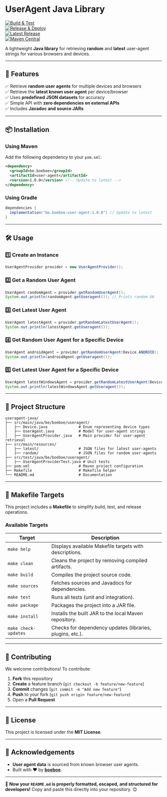 # **UserAgent Java Library**

[![Build & Test](https://github.com/boeboe/useragent-java/actions/workflows/ci.yml/badge.svg)](https://github.com/boeboe/useragent-java/actions/workflows/ci.yml)  
[![Release & Deploy](https://github.com/boeboe/useragent-java/actions/workflows/release.yml/badge.svg)](https://github.com/boeboe/useragent-java/actions/workflows/release.yml)  
[![Latest Release](https://img.shields.io/github/v/release/boeboe/useragent-java)](https://github.com/boeboe/useragent-java/releases)  
[![Maven Central](https://img.shields.io/maven-central/v/be.boeboe/user-agent)](https://search.maven.org/artifact/be.boeboe/user-agent)

A lightweight **Java library** for retrieving **random** and **latest** user-agent strings for various browsers and devices.

---

## **📌 Features**

✅ Retrieve **random user agents** for multiple devices and browsers  
✅ Retrieve the **latest known user agent** per device/browser  
✅ Uses **predefined JSON datasets** for accuracy  
✅ Simple API with **zero dependencies on external APIs**  
✅ Includes **Javadoc and source JARs**

---

## **📦 Installation**

### **Using Maven**

Add the following dependency to your `pom.xml`:

```xml
<dependency>
  <groupId>be.boeboe</groupId>
  <artifactId>user-agent</artifactId>
  <version>1.0.0</version> <!-- Update to latest -->
</dependency>
```

### **Using Gradle**

```groovy
dependencies {
  implementation("be.boeboe:user-agent:1.0.0") // Update to latest
}
```

---

## **🛠️ Usage**

### **1️⃣ Create an Instance**

```java
UserAgentProvider provider = new UserAgentProvider();
```

### **2️⃣ Get a Random User Agent**

```java
UserAgent randomAgent = provider.getRandomUserAgent();
System.out.println(randomAgent.getUseragent()); // Prints random UA
```

### **3️⃣ Get Latest User Agent**

```java
UserAgent latestAgent = provider.getRandomLatestUserAgent();
System.out.println(latestAgent.getUseragent());
```

### **4️⃣ Get Random User Agent for a Specific Device**

```java
UserAgent androidAgent = provider.getRandomUserAgent(Device.ANDROID);
System.out.println(androidAgent.getUseragent());
```

### **5️⃣ Get Latest User Agent for a Specific Device**

```java
UserAgent latestWindowsAgent = provider.getRandomLatestUserAgent(Device.WINDOWS);
System.out.println(latestWindowsAgent.getUseragent());
```

---

## **📂 Project Structure**

```
useragent-java/
├── src/main/java/be/boeboe/useragent/
│   ├── Device.java              # Enum representing device types
│   ├── UserAgent.java           # Model for user-agent strings
│   ├── UserAgentProvider.java   # Main provider for user-agent retrieval
├── src/main/resources/
│   ├── latest/                  # JSON files for latest user-agents
│   ├── random/                  # JSON files for random user-agents
├── src/test/java/be/boeboe/useragent/
│   ├── UserAgentProviderTest.java # Unit tests
├── pom.xml                      # Maven project configuration
├── Makefile                     # Makefile helper
└── README.md                    # Documentation
```

---

## **🔨 Makefile Targets**

This project includes a **Makefile** to simplify build, test, and release operations.

### **Available Targets**

| Target               | Description                                               |
| -------------------- | --------------------------------------------------------- |
| `make help`          | Displays available Makefile targets with descriptions.    |
| `make clean`         | Cleans the project by removing compiled artifacts.        |
| `make build`         | Compiles the project source code.                         |
| `make sources`       | Fetches sources and Javadocs for dependencies.            |
| `make test`          | Runs all tests (unit and integration).                    |
| `make package`       | Packages the project into a JAR file.                     |
| `make install`       | Installs the built JAR to the local Maven repository.     |
| `make check-updates` | Checks for dependency updates (libraries, plugins, etc.). |

---

## **🚀 Contributing**

We welcome contributions! To contribute:

1. **Fork** this repository
2. **Create** a feature branch (`git checkout -b feature/new-feature`)
3. **Commit** changes (`git commit -m "Add new feature"`)
4. **Push** to your fork (`git push origin feature/new-feature`)
5. Open a **Pull Request**

---

## **📝 License**

This project is licensed under the **MIT License**.

---

## **📣 Acknowledgements**

- **User agent data** is sourced from known browser user agents.
- Built with ❤️ by **[boeboe](https://github.com/boeboe)**.

---

🚀 **Now your `README.md` is properly formatted, escaped, and structured for developers!** Copy and paste this directly into your repository. 😊
